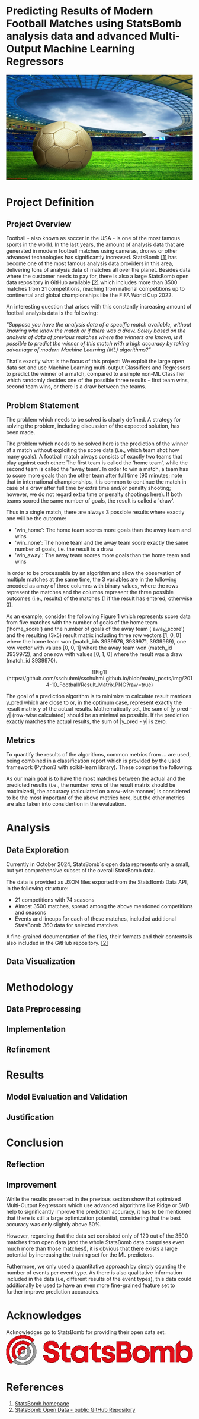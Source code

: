 # Predicting Results of Modern Football Matches using StatsBomb analysis data and advanced Multi-Output Machine Learning Regressors

![Football](https://github.com/sschuhmi/sschuhmi.github.io/blob/main/_posts/img/2014-10_Football/football.jpg?raw=true)

# Project Definition

## Project Overview

Football - also known as soccer in the USA - is one of the most famous sports in the world. In the last years, the amount of analysis data that are generated in modern football matches using cameras, drones or
other advanced technologies has significantly increased. StatsBomb [[1]](#ref1) has become one of the most famous analysis data providers in this area, delivering tons of analysis data of matches all over the planet. Besides data where the customer needs to pay for, there is also a large StatsBomb open data repository in GitHub available [[2]](#ref2) which includes more than 3500 matches from 21 competitions, reaching from national competitions up to continental and global championships like the FIFA World Cup 2022.

An interesting question that arises with this constantly increasing amount of football analysis data is the following:

*“Suppose you have the analysis data of a specific match available, without knowing who know the match or if there was a draw. Solely based on the analysis of data of previous matches where the winners are known, is it possible to predict the winner of this match with a high accuracy by taking advantage of modern Machine Learning (ML) algorithms?”*

That´s exactly what is the focus of this project: We exploit the large open data set and use Machine Learning multi-output Classifiers and Regressors to predict the winner of a match, compared to a simple non-ML Classifier which randomly decides one of the possible three results - first team wins, second team wins, or there is a draw between the teams.

## Problem Statement
The problem which needs to be solved is clearly defined. A strategy for solving the problem, including discussion of the expected solution, has been made.

The problem which needs to be solved here is the prediction of the winner of a match without exploiting the score data (i.e., which team shot how many goals).
A football match always consists of exactly two teams that play against each other: The first team is called the 'home team', while the second team is called the 'away team'. In order to win a match, a team has to score more goals than the other team after full time (90 minutes; note that in international championships, it is common to continue the match in case of a draw after full time by extra time and/or penalty shooting; however, we do not regard extra time or penalty shootings here). If both teams scored the same number of goals, the result is called a 'draw'.

Thus in a single match, there are always 3 possible results where exactly one will be the outcome:
- 'win_home': The home team scores more goals than the away team and wins
- 'win_none': The home team and the away team score exactly the same number of goals, i.e. the result is a draw
- 'win_away': The away team scores more goals than the home team and wins

In order to be processable by an algorithm and allow the observation of multiple matches at the same time, the 3 variables are in the following encoded as array of three columns with binary values, where the rows represent the matches and the columns represent the three possible outcomes (i.e., results) of the matches (1 if the result has entered, otherwise 0).

As an example, consider the following Figure 1 which represents score data from five matches with the number of goals of the home team ('home_score') and the number of goals of the away team ('away_score') and the resulting (3x5) result matrix including three row vectors [1, 0, 0] where the home team won (match_ids 3939976, 3939971, 3939969), one row vector with values [0, 0, 1] where the away team won (match_id 3939972), and one row with values [0, 1, 0] where the result was a draw (match_id 3939970).

<div style="text-align:center">
![Fig1](https://github.com/sschuhmi/sschuhmi.github.io/blob/main/_posts/img/2014-10_Football/Result_Matrix.PNG?raw=true)
</div>

The goal of a prediction algorithm is to minimize to calculate result matrices y_pred which are close to or, in the optimum case, represent exactly the result matrix y of the actual results.
Mathematically set, the sum of |y_pred - y| (row-wise calculated) should be as minimal as possible. If the prediction exactly matches the actual results, the sum of |y_pred - y| is zero.

## Metrics

To quantify the results of the algorithms, common metrics from ... are used, being combined in a classification report which is provided by the used framework (Python3 with scikit-learn library).
These comprise the following:


As our main goal is to have the most matches between the actual and the predicted results (i.e., the number rows of the result matrix should be maximized), the accuracy (calculated on a row-wise manner) is considered to
be the most important of the above metrics here, but the other metrics are also taken into considertion in the evaluation.

# Analysis

## Data Exploration

Currently in October 2024, StatsBomb´s open data represents only a small, but yet comprehensive subset of the overall StatsBomb data. 

The data is provided as JSON files exported from the StatsBomb Data API, in the following structure:
- 21 competitions with 74 seasons
- Almost 3500 matches, spread among the above mentioned competitions and seasons
- Events and lineups for each of these matches, included additional StatsBomb 360 data for selected matches

A fine-grained documentation of the files, their formats and their contents is also included in the GitHub repository. [[2]](#ref2)

## Data Visualization


# Methodology

## Data Preprocessing

## Implementation

## Refinement


# Results

## Model Evaluation and Validation

## Justification


# Conclusion

## Reflection

## Improvement

While the results presented in the previous section show that optimized Multi-Output Regressors which use advanced algorithms like Ridge or SVD help to significantly improve the prediction accuracy,
it has to be mentioned that there is still a large optimization potential, considering that the best accuracy was only slightly above 50%.

However, regarding that the data set consisted only of 120 out of the 3500 matches from open data (and the whole StatsBomb data comprises even much more than those matches!), it is obvious that there exists a large potential 
by increasing the training set for the ML predictors.

Futhermore, we only used a quantitative approach by simply counting the number of events per event type. As there is also qualitative information included in the data (i.e, different results of the event types), this data could additionally be used to have an even more fine-grained feature set to further improve prediction accuracies.

# Acknowledges

Acknowledges go to StatsBomb for providing their open data set.
![StatsBomb](https://github.com/sschuhmi/sschuhmi.github.io/blob/main/_posts/img/2014-10_Football/StatsBomb-logo_small.png?raw=true)

# References
1. <a name="ref1">[StatsBomb homepage](https://statsbomb.com/)</a>
2. <a name="ref2">[StatsBomb Open Data - public GitHub Repository](https://github.com/statsbomb/open-data)</a>
